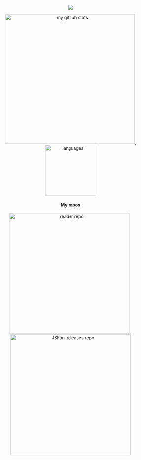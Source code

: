 <a href="#">
    <p align="center">
        <img src="https://github-profile-trophy.vercel.app/?username=syhily&column=7&theme=onedark&no-frame=true&no-bg=true"/>
    </p>
</a>
<a align="center" href="#">
    <p align="center">
    <img src="https://github-readme-stats.vercel.app/api?username=syhily&show_icons=true&theme=onedark&hide_border=true&bg_color=00000000" alt="my github stats" width="420"/>&nbsp;<img src="https://github-readme-stats.vercel.app/api/top-langs/?username=hectorqin&layout=compact&theme=onedark&hide_border=true&bg_color=00000000" alt="languages" height="165">
    </p>
</a>

<h4 align="center">My repos</h4>

<p align="center">
    <a align="center" href="https://github.com/syhily/yufan.me">
        <img src="https://github-readme-stats-hectorqin.vercel.app/api/pin/?username=syhily&repo=yufan.me&theme=onedark&hide_border=true&bg_color=00000000&foreign_object=true&description_line_count=3" alt="reader repo" width="390"/>
    </a>
    &nbsp;
    <a align="center" href="https://github.com/bookstairs/bookhunter">
        <img src="https://github-readme-stats-hectorqin.vercel.app/api/pin/?username=bookstairs&repo=bookhunter&theme=onedark&hide_border=true&bg_color=00000000&foreign_object=true&description_line_count=3" alt="JSFun-releases repo" width="390">
   </a>
</p>

